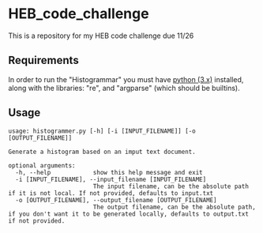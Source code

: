 # HEB_code_challenge
This is a repository for my HEB code challenge due 11/26

## Requirements
In order to run the "Histogrammar" you must have [python (3.x)](https://www.python.org/downloads/) installed, along with the libraries: "re", and "argparse" (which should be builtins).

## Usage
```
usage: histogrammer.py [-h] [-i [INPUT_FILENAME]] [-o [OUTPUT_FILENAME]]

Generate a histogram based on an imput text document.

optional arguments:
  -h, --help            show this help message and exit
  -i [INPUT_FILENAME], --input_filename [INPUT_FILENAME]
                        The input filename, can be the absolute path if it is not local. If not provided, defaults to input.txt
  -o [OUTPUT_FILENAME], --output_filename [OUTPUT_FILENAME]
                        The output filename, can be the absolute path, if you don't want it to be generated locally, defaults to output.txt if not provided.
```
